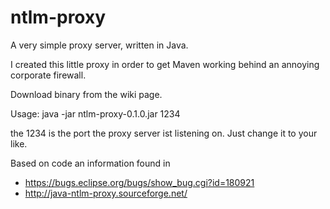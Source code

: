 ntlm-proxy
==========
A very simple proxy server, written in Java.

I created this little proxy in order to get Maven working behind an annoying corporate firewall.

Download binary from the wiki page.

Usage: java -jar ntlm-proxy-0.1.0.jar 1234

the 1234 is the port the proxy server ist listening on. Just change it to your like.

Based on code an information found in
* https://bugs.eclipse.org/bugs/show_bug.cgi?id=180921
* http://java-ntlm-proxy.sourceforge.net/

